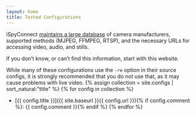 ```yaml
---
layout: home
title: Tested Configurations
---
```

iSpyConnect [maintains a large database](https://www.ispyconnect.com/sources.aspx) of camera manufacturers, supported methods (MJPEG, FFMPEG, RTSP), and the necessary URLs for accessing video, audio, and stills.

If you don’t know, or can’t find this information, start with this website.

While many of these configurations use the `-re` option in their source configs, it is strongly recommended that you do not use that, as it may cause problems with live video.
{% assign collection = site.configs | sort_natural:"title" %}
{% for config in collection %}
 - [{{ config.title }}]({{ site.baseurl }}{{ config.url }}){% if config.comment %}: {{ config.comment }}{% endif %}
{% endfor %}
